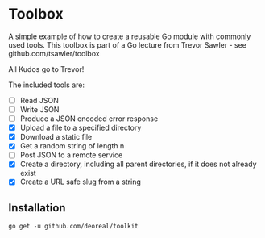# Toolbox

A simple example of how to create a reusable Go module with commonly used tools.
This toolbox is part of a Go lecture from Trevor Sawler - see github.com/tsawler/toolbox

All Kudos go to Trevor!

The included tools are:

- [ ] Read JSON
- [ ] Write JSON
- [ ] Produce a JSON encoded error response
- [X] Upload a file to a specified directory
- [X] Download a static file
- [X] Get a random string of length n
- [ ] Post JSON to a remote service 
- [X] Create a directory, including all parent directories, if it does not already exist
- [X] Create a URL safe slug from a string

## Installation

`go get -u github.com/deoreal/toolkit`

